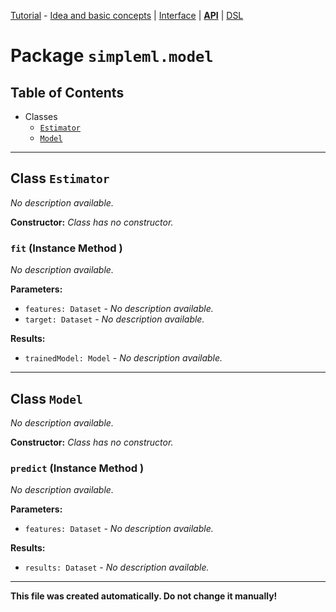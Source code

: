 
[Tutorial][tutorial] - [Idea and basic concepts][tutorial_concepts] | [Interface][tutorial_interface] | [**API**][api] | [DSL][dsl-tutorial]

[tutorial]: ../../Tutorial.md
[tutorial_concepts]: ../../Tutorial-Basic-Concepts.md
[tutorial_interface]: ../../Tutorial-The-Simple-ML-Interface.md
[api]: ./README.md
[dsl-tutorial]: ../../DSL/tutorial/README.md

# Package `simpleml.model`

## Table of Contents

* Classes
  * [`Estimator`](#class-Estimator)
  * [`Model`](#class-Model)

----------

<a name='class-Estimator'/>

## Class `Estimator`
_No description available._

**Constructor:** _Class has no constructor._

### `fit` (Instance Method )
_No description available._

**Parameters:**
* `features: Dataset` - _No description available._
* `target: Dataset` - _No description available._

**Results:**
* `trainedModel: Model` - _No description available._


----------

<a name='class-Model'/>

## Class `Model`
_No description available._

**Constructor:** _Class has no constructor._

### `predict` (Instance Method )
_No description available._

**Parameters:**
* `features: Dataset` - _No description available._

**Results:**
* `results: Dataset` - _No description available._


----------

**This file was created automatically. Do not change it manually!**
